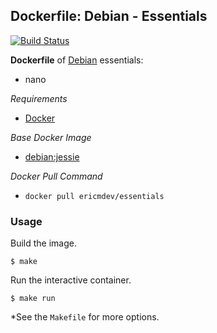 ## Dockerfile: Debian - Essentials

[![Build Status](https://travis-ci.org/ericmdev/essentials.dockerfile.svg?branch=master)](https://travis-ci.org/ericmdev/essentials.dockerfile)

**Dockerfile** of [Debian](https://www.debian.org/) essentials:

- nano

*Requirements*
- [Docker](https://www.docker.com/) 

*Base Docker Image*
- [debian:jessie](https://hub.docker.com/_/debian/)

*Docker Pull Command*
- `docker pull ericmdev/essentials`

### Usage

Build the image.

    $ make

Run the interactive container.

    $ make run

*See the `Makefile` for more options.